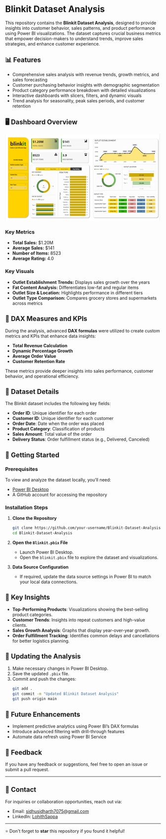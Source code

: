 # Blinkit Dataset Analysis

This repository contains the **Blinkit Dataset Analysis**, designed to provide insights into customer behavior, sales patterns, and product performance using Power BI visualizations. The dataset captures crucial business metrics that empower decision-makers to understand trends, improve sales strategies, and enhance customer experience.

## 📊 Features

- Comprehensive sales analysis with revenue trends, growth metrics, and sales forecasting
- Customer purchasing behavior insights with demographic segmentation
- Product category performance breakdown with detailed visualizations
- Interactive dashboards with slicers, filters, and dynamic visuals
- Trend analysis for seasonality, peak sales periods, and customer retention

## 🖥️ Dashboard Overview

![Blinkit Dashboard](./BlinkIT%20DashBoard.png)

### Key Metrics
- **Total Sales:** $1.20M
- **Average Sales:** $141
- **Number of Items:** 8523
- **Average Rating:** 4.0

### Key Visuals
- **Outlet Establishment Trends:** Displays sales growth over the years
- **Fat Content Analysis:** Differentiates low-fat and regular items
- **Outlet Size & Location:** Highlights performance in different tiers
- **Outlet Type Comparison:** Compares grocery stores and supermarkets across metrics

## 🧮 DAX Measures and KPIs

During the analysis, advanced **DAX formulas** were utilized to create custom metrics and KPIs that enhance data insights:

- **Total Revenue Calculation**
- **Dynamic Percentage Growth**
- **Average Order Value**
- **Customer Retention Rate**

These metrics provide deeper insights into sales performance, customer behavior, and operational efficiency.

## 📂 Dataset Details

The Blinkit dataset includes the following key fields:

- **Order ID**: Unique identifier for each order
- **Customer ID**: Unique identifier for each customer
- **Order Date**: Date when the order was placed
- **Product Category**: Classification of products
- **Sales Amount**: Total value of the order
- **Delivery Status**: Order fulfillment status (e.g., Delivered, Canceled)

## 🚀 Getting Started

### Prerequisites

To view and analyze the dataset locally, you'll need:

- [Power BI Desktop](https://powerbi.microsoft.com/)
- A GitHub account for accessing the repository

### Installation Steps

1. **Clone the Repository**

   ```bash
   git clone https://github.com/your-username/Blinkit-Dataset-Analysis.git
   cd Blinkit-Dataset-Analysis
   ```

2. **Open the `Blinkit.pbix` File**

   - Launch Power BI Desktop.
   - Open the `blinkit.pbix` file to explore the dataset and visualizations.

3. **Data Source Configuration**

   - If required, update the data source settings in Power BI to match your local data connections.

## 🔎 Key Insights

- **Top-Performing Products**: Visualizations showing the best-selling product categories.
- **Customer Trends**: Insights into repeat customers and high-value clients.
- **Sales Growth Analysis**: Graphs that display year-over-year growth.
- **Order Fulfillment Tracking**: Identifies common delays and cancellations for better logistics planning.





## 🔄 Updating the Analysis

1. Make necessary changes in Power BI Desktop.
2. Save the updated `.pbix` file.
3. Commit and push the changes:
   ```bash
   git add .
   git commit -m "Updated Blinkit Dataset Analysis"
   git push origin main
   ```

## 🧠 Future Enhancements

- Implement predictive analytics using Power BI’s DAX formulas
- Introduce advanced filtering with drill-through features
- Automate data refresh using Power BI Service

## 💬 Feedback

If you have any feedback or suggestions, feel free to open an issue or submit a pull request.

---



## 📧 Contact
For inquiries or collaboration opportunities, reach out via:
- Email: [sidhusidharth7075@gmail.com](mailto:sidhusidharth7075@gmail.com)
- LinkedIn: [LohithSappa](https://www.linkedin.com/in/lohith-sappa-aab07629a/)

---
⭐ Don't forget to **star** this repository if you found it helpful!
